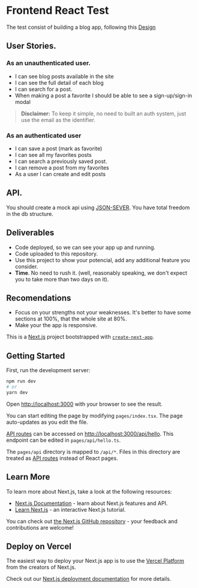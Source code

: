 # Frontend React Test

The test consist of building a blog app, following this [Design](https://www.figma.com/file/OP5BFyzRoud9MjGrwK3H7A/Test---Javascript?node-id=1%3A892)

## User Stories.

### As an unauthenticated user.

-  I can see blog posts available in the site
-  I can see the full detail of each blog
-  I can search for a post.
-  When making a post a favorite I should be able to see a sign-up/sign-in modal

> **Disclaimer:** To keep it simple, no need to built an auth system, just use the email as the identifier.

### As an authenticated user

-  I can save a post (mark as favorite)
-  I can see all my favorites posts
-  I can search a previously saved post.
-  I can remove a post from my favorites
-  As a user I can create and edit posts

## API.

You should create a mock api using [JSON-SEVER](https://my-json-server.typicode.com/). You have total freedom in the db structure.

## Deliverables

-  Code deployed, so we can see your app up and running.
-  Code uploaded to this repository.
-  Use this project to show your potencial, add any additional feature you consider.
-  **Time**. No need to rush it. (well, reasonably speaking, we don't expect you to take more than two days on it).

## Recomendations

-  Focus on your strengths not your weaknesses. It's better to have some sections at 100%, that the whole site at 80%.
-  Make your the app is responsive.

This is a [Next.js](https://nextjs.org/) project bootstrapped with [`create-next-app`](https://github.com/vercel/next.js/tree/canary/packages/create-next-app).

## Getting Started

First, run the development server:

```bash
npm run dev
# or
yarn dev
```

Open [http://localhost:3000](http://localhost:3000) with your browser to see the result.

You can start editing the page by modifying `pages/index.tsx`. The page auto-updates as you edit the file.

[API routes](https://nextjs.org/docs/api-routes/introduction) can be accessed on [http://localhost:3000/api/hello](http://localhost:3000/api/hello). This endpoint can be edited in `pages/api/hello.ts`.

The `pages/api` directory is mapped to `/api/*`. Files in this directory are treated as [API routes](https://nextjs.org/docs/api-routes/introduction) instead of React pages.

## Learn More

To learn more about Next.js, take a look at the following resources:

-  [Next.js Documentation](https://nextjs.org/docs) - learn about Next.js features and API.
-  [Learn Next.js](https://nextjs.org/learn) - an interactive Next.js tutorial.

You can check out [the Next.js GitHub repository](https://github.com/vercel/next.js/) - your feedback and contributions are welcome!

## Deploy on Vercel

The easiest way to deploy your Next.js app is to use the [Vercel Platform](https://vercel.com/new?utm_medium=default-template&filter=next.js&utm_source=create-next-app&utm_campaign=create-next-app-readme) from the creators of Next.js.

Check out our [Next.js deployment documentation](https://nextjs.org/docs/deployment) for more details.
